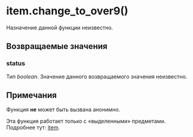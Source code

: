 # item.change_to_over9()
Назначение данной функции неизвестно.

## Возвращаемые значения
### status
Тип *boolean*. Значение данного возвращаемого значения неизвестно.

## Примечания
Функция **не** может быть вызвана анонимно.

Эта функция работает только с &laquo;выделенными&raquo; предметами. Подробнее тут: [item](../item).